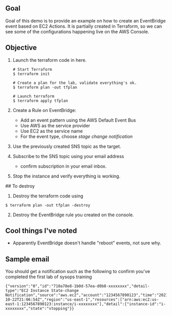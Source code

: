 ## Goal

Goal of this demo is to provide an example on how to create an EventBridge event based
on EC2 Actions. It is partially created in Terraform, so we can see some of the configurations
happening live on the AWS Console.

## Objective

1. Launch the terraform code in here.

    ```
    # Start Terraform 
    $ terraform init

    # Create a plan for the lab, validate everything's ok.
    $ terraform plan -out tfplan 
    
    # Launch terraform
    $ terraform apply tfplan
    ```

2. Create a Rule on EventBridge:
    * Add an event pattern using the AWS Default Event Bus
    * Use AWS as the service provider
    * Use EC2 as the service name
    * For the event type, choose *stage change notification*

3. Use the previously created SNS topic as the target.

4. Subscribe to the SNS topic using your email address
    * confirm subscription in your email inbox.

5. Stop the instance and verify everything is working.


## To destroy

1. Destroy the terraform code using

```
$ terraform plan -out tfplan -destroy
```

2. Destroy the EventBridge rule you created on the console.

## Cool things I've noted

* Apparently EventBridge doesn't handle "reboot" events, not sure why.


## Sample email
 
You should get a notification such as the following to confirm you've completed the first lab of sysops training

```
{"version":"0","id":"710a78e8-1b0d-57ea-d0b8-xxxxxxxx","detail-type":"EC2 Instance State-change Notification","source":"aws.ec2","account":"1234567890123","time":"2021-10-22T21:06:54Z","region":"us-east-1","resources":["arn:aws:ec2:us-east-1:1234567890123:instance/i-xxxxxxxx"],"detail":{"instance-id":"i-xxxxxxxx","state":"stopping"}}
```

